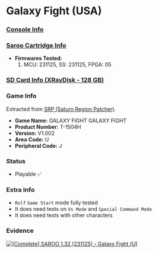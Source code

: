 # Galaxy Fight (USA)

### [Console Info](../../../../Info/Consoles/VA13/README.md)

### [Saroo Cartridge Info](../../../../Info/Cartridges/RetroGameParadiseStore/1.32F/README.md)

- <b>Firmwares Tested:</b>
  1. MCU: 231125, SS: 231125, FPGA: 05

### [SD Card Info (XRayDisk - 128 GB)](../../../../Info/SdCards/XRayDisk/128GB/README.md)

### Game Info

Extracted from [SRP (Saturn Region Patcher)](https://segaxtreme.net/resources/saturn-region-patcher.81/download).

- <b>Game Name:</b> GALAXY FIGHT GALAXY FIGHT
- <b>Product Number:</b> T-1504H
- <b>Version:</b> V1.002
- <b>Area Code:</b> U
- <b>Peripheral Code:</b> J

### Status

- Playable :white_check_mark:

### Extra Info

- `Rolf` `Game Start` mode fully tested
- It does need tests on `Vs Mode` and `Special Command Mode`
- It does need tests with other characters

### Evidence

[![[Complete] SAROO 1.32 (231125) - Galaxy Fight (U)](https://img.youtube.com/vi/yTqd0dzvK8c/0.jpg)](https://www.youtube.com/watch?v=yTqd0dzvK8c)
